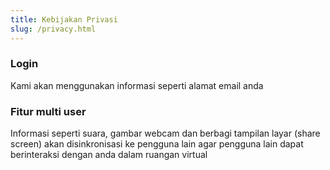 ```yaml
---
title: Kebijakan Privasi
slug: /privacy.html
---
```


### Login
Kami akan menggunakan informasi seperti alamat email anda


### Fitur multi user
Informasi seperti suara, gambar webcam dan berbagi tampilan layar (share screen) akan disinkronisasi ke pengguna lain agar pengguna lain dapat berinteraksi dengan anda dalam ruangan virtual
